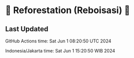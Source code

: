 
# 🌳 Reforestation (Reboisasi) 🌲

## Last Updated

GitHub Actions time: Sat Jun  1 08:20:50 UTC 2024

Indonesia/Jakarta time: Sat Jun  1 15:20:50 WIB 2024
